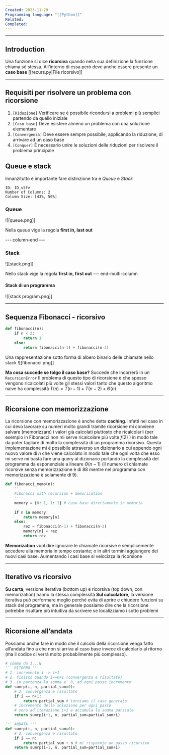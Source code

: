 ```yaml
---
Created: 2023-11-29
Programming language: "[[Python]]"
Related: 
Completed:
---
```

---
## Introduction
Una funzione si dice **ricorsiva** quando nella sua definizione la funzione chiama sé stessa. All’interno di essa però deve anche essere presente un **caso base**
[[recurs.py|File ricorsivo]]

---
## Requisiti per risolvere un problema con ricorsione
1) `[Riduzione]` Verificare se è possibile ricondursi a problemi più semplici partendo da quello iniziale
2) `[Caso base]` Deve esistere almeno un problema con una soluzione elementare
3) `[Convergenza]` Deve essere sempre possibile, applicando la riduzione, di arrivare ad un caso base
4) `[Conquer]` È necessario unire le soluzioni delle riduzioni per risolvere il problema principale

## Queue e stack
Innanzitutto è importante fare distinzione tra e *Queue* e *Stack*

```start-multi-column
ID: ID_v5fv
Number of Columns: 2
Column Size: [43%, 56%]
```

### Queue
![[queue.png]]

Nella queue vige la regola **first in, last out**

--- column-end ---

### Stack
![[stack.png]]

Nello stack vige la regola **first in, first out**
--- end-multi-column
#### Stack di un programma
![[stack program.png]]

---
## Sequenza Fibonacci - ricorsivo
```python
def fibonacci(n):
	if n < 2:
		return 1
	else:
		return fibonacci(n-1) + fibonacci(n-2)
```

Una rappresentazione sotto forma di albero binario delle chiamate nello stack
![[fibonacci.png]]

**Ma cosa  succede  se tolgo il  caso base?** Succede che incorrerò in un `RecursionError`
Il problema di questo tipo di ricorsione è che spesso vengono ricalcolati più volte gli stessi valori tanto che questo algoritmo naive ha complessità $T(n) = T(n-1) + T(n-2) + \Theta(n)$

---
## Ricorsione con memorizzazione
La ricorsione con memorizzazione è anche detta **caching**. Infatti nel caso in cui devo lavorare su numeri molto grandi tramite ricorsione mi conviene salvare (memorizzare) i valori già calcolati piuttosto che ricalcolarli (per esempio in Fibonacci non mi serve ricalcolare più volte $f(2)$ ) in modo tale da poter  tagliare di molto la complessità di un programma ricorsivo.
Questa implementazione mi è possibile attraverso un dizionario a cui appendo ogni nuovo valore di $n$ che viene calcolato in modo tale che ogni volta che esso mi serve mi basta fare una query al dizionario portando la complessità del programma da esponenziale a lineare $\Theta(n-1)$ (il numero di chiamate ricorsive senza memorizzazione è di 88 mentre nel programma con memorizzazione è solamente di 9).

```python
def fibonacci_memo(n):
	'''
	Fibonacci with recursion + memorization
	'''
	memory = {0: 1, 1: 1} # caso base direttamente in memoria
	
	if n in memory:
		return memory[n]
	else:
		rez = fibonacci(n-1) + fibonacci(n-2)
		memory[n] = rez
		return rez

```

**Memorization** vuol dire ignorare le chiamate ricorsive e semplicemente accedere alla memoria in tempo costante; o in altri termini aggiungere dei nuovi casi base. Aumentando i casi base si velocizza la ricorsione

---
## Iterativo vs ricorsivo
**Su carta**, versione iterativa (bottom up) e ricorsiva (top down, con memorization) hanno la stessa complessità
**Sul calcolatore**, la versione iterativa può performare meglio perché evita di aprire e chiudere funzioni su stack del programma, ma in generale possiamo dire che la ricorsione potrebbe risultare più intuitiva da scrivere se localizziamo i sotto problemi

---
## Ricorsione all’andata
Possiamo anche fare in modo che il calcolo della ricorsione venga fatto all’andata fino a che non si arriva al caso base invece di calcolarlo al ritorno (ma il codice ci verrà molto probabilmente più complesso).

```python
# sommo da 1...N
''' RITORNO '''
# 1. incremento i -> i+1
# 2. finisco quando i==n+1 (convergenza e risultato)
# 3. in partenza la somma e' 0, ad ogni passo incremento
def sumrp(i, n, partial_sum=0):
    # 2. convergenza e risultato
    if i == n+1:
        return partial_sum # torniamo il caso generato
    # incremento della soluzione per ogni passo
    # sono ad iterazione i+1 e accumula la somma parziale
    return sumrp(i+1, n, partial_sum=partial_sum+i)

''' ANDATA '''
def sumrp(i, n, partial_sum=0):
    # 2. convergenza e risultato
    if i == n:
        return partial_sum + n # mi risparmio un passo ricorsivo
    return sumrp(i+1, n, partial_sum=partial_sum+i)
```

